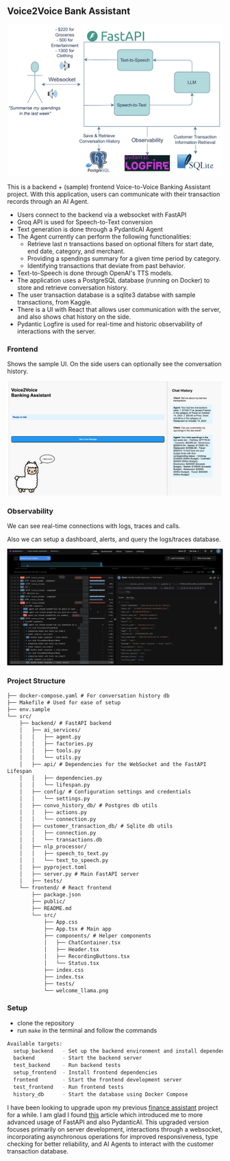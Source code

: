## Voice2Voice Bank Assistant

![project-flow](project_info/project-flow.png)

This is a backend + (sample) frontend Voice-to-Voice Banking Assistant project. 
With this application, users can communicate with their transaction records through an AI Agent. 

- Users connect to the backend via a websocket with FastAPI
- Groq API is used for Speech-to-Text conversion
- Text generation is done through a PydanticAI Agent 
- The Agent currently can perform the following functionalities:
    - Retrieve last n transactions based on optional filters for start date, end date, category, and merchant.
    - Providing a spendings summary for a given time period by category.
    - Identifying transactions that deviate from past behavior.
- Text-to-Speech is done through OpenAI's TTS models.
- The application uses a PostgreSQL database (running on Docker) to store and retrieve conversation history. 
- The user transaction database is a sqlite3 databse with sample transactions, from Kaggle.
- There is a UI with React that allows user communication with the server, and also shows chat history on the side. 
- Pydantic Logfire is used for real-time and historic observability of interactions with the server.

### Frontend

Shows the sample UI. On the side users can optionally see the conversation history.

![frontend](project_info/ui_convo.png)

### Observability

We can see real-time connections with logs, traces and calls.

Also we can setup a dashboard, alerts, and query the logs/traces database. 

![obs](project_info/logfire_ui.png)

### Project Structure

```shell
├── docker-compose.yaml # For conversation history db
├── Makefile # Used for ease of setup
├── env.sample
└── src/
    ├── backend/ # FastAPI backend
    │   ├── ai_services/
    │   │   ├── agent.py
    │   │   ├── factories.py
    │   │   ├── tools.py
    │   │   └── utils.py
    │   ├── api/ # Dependencies for the WebSocket and the FastAPI Lifespan
    │   │   ├── dependencies.py
    │   │   └── lifespan.py
    │   ├── config/ # Configuration settings and credentials
    │   │   └── settings.py
    │   ├── convo_history_db/ # Postgres db utils
    │   │   ├── actions.py
    │   │   └── connection.py
    │   ├── customer_transaction_db/ # Sqlite db utils
    │   │   ├── connection.py
    │   │   └── transactions.db
    │   ├── nlp_processor/
    │   │   ├── speech_to_text.py
    │   │   └── text_to_speech.py
    │   ├── pyproject.toml
    │   ├── server.py # Main FastAPI server
    │   ├── tests/
    └── frontend/ # React frontend
        ├── package.json
        ├── public/
        ├── README.md
        └── src/
            ├── App.css
            ├── App.tsx # Main app
            ├── components/ # Helper components
            │   ├── ChatContainer.tsx
            │   ├── Header.tsx
            │   ├── RecordingButtons.tsx
            │   └── Status.tsx
            ├── index.css
            ├── index.tsx
            ├── tests/
            └── welcome_llama.png
```

### Setup

- clone the repository
- run `make` in the terminal and follow the commands

```bash
Available targets:
  setup_backend   - Set up the backend environment and install dependencies
  backend         - Start the backend server
  test_backend    - Run backend tests
  setup_frontend  - Install frontend dependencies
  frontend        - Start the frontend development server
  test_frontend   - Run frontend tests
  history_db      - Start the database using Docker Compose
```

I have been looking to upgrade upon my previous [finance assistant](https://github.com/divakaivan/personal_finance_assistant) project for a while. I am glad I found [this](https://substack.com/home/post/p-155677310) article which introduced me to more advanced usage of FastAPI and also PydanticAI. This upgraded version focuses primarily on server development, interactions through a websocket, incorporating asynchronous operations for improved responsiveness, type checking for better reliability, and AI Agents to interact with the customer transaction database. 

